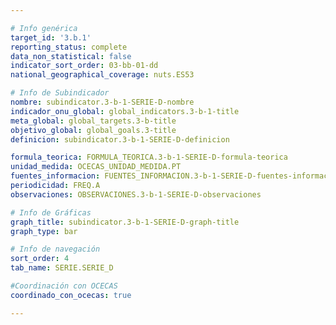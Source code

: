 ```yaml
---

# Info genérica
target_id: '3.b.1'
reporting_status: complete
data_non_statistical: false
indicator_sort_order: 03-bb-01-dd
national_geographical_coverage: nuts.ES53

# Info de Subindicador
nombre: subindicator.3-b-1-SERIE-D-nombre
indicador_onu_global: global_indicators.3-b-1-title
meta_global: global_targets.3-b-title
objetivo_global: global_goals.3-title
definicion: subindicator.3-b-1-SERIE-D-definicion

formula_teorica: FORMULA_TEORICA.3-b-1-SERIE-D-formula-teorica
unidad_medida: OCECAS_UNIDAD_MEDIDA.PT
fuentes_informacion: FUENTES_INFORMACION.3-b-1-SERIE-D-fuentes-informacion
periodicidad: FREQ.A
observaciones: OBSERVACIONES.3-b-1-SERIE-D-observaciones

# Info de Gráficas
graph_title: subindicator.3-b-1-SERIE-D-graph-title
graph_type: bar

# Info de navegación
sort_order: 4
tab_name: SERIE.SERIE_D

#Coordinación con OCECAS
coordinado_con_ocecas: true

---
```


